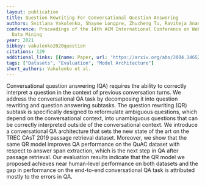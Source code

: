 ```yaml
---
layout: publication
title: Question Rewriting For Conversational Question Answering
authors: Svitlana Vakulenko, Shayne Longpre, Zhucheng Tu, Raviteja Anantha
conference: Proceedings of the 14th ACM International Conference on Web Search and
  Data Mining
year: 2021
bibkey: vakulenko2020question
citations: 129
additional_links: [{name: Paper, url: 'https://arxiv.org/abs/2004.14652'}]
tags: ["Datasets", "Evaluation", "Model Architecture"]
short_authors: Vakulenko et al.
---
```

Conversational question answering (QA) requires the ability to correctly
interpret a question in the context of previous conversation turns. We address
the conversational QA task by decomposing it into question rewriting and
question answering subtasks. The question rewriting (QR) subtask is
specifically designed to reformulate ambiguous questions, which depend on the
conversational context, into unambiguous questions that can be correctly
interpreted outside of the conversational context. We introduce a
conversational QA architecture that sets the new state of the art on the TREC
CAsT 2019 passage retrieval dataset. Moreover, we show that the same QR model
improves QA performance on the QuAC dataset with respect to answer span
extraction, which is the next step in QA after passage retrieval. Our
evaluation results indicate that the QR model we proposed achieves near
human-level performance on both datasets and the gap in performance on the
end-to-end conversational QA task is attributed mostly to the errors in QA.